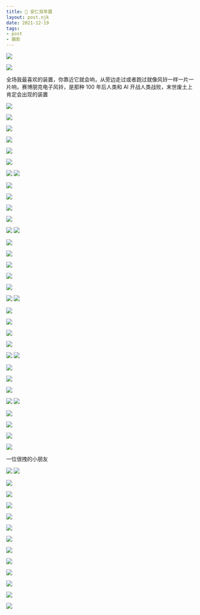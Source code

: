 ```yaml
---
title: 🌠 安仁双年展
layout: post.njk
date: 2021-12-19
tags:
- post
- 摄影
---
```


![](/img/3rd-anren-biennale/IMG_0439.jpg)

![](/img/3rd-anren-biennale/IMG_0449.jpg)
<p class="text-center text-gray-500">全场我最喜欢的装置，你靠近它就会响，从旁边走过或者跑过就像风铃一样一片一片响，赛博朋克电子风铃，是那种 100 年后人类和 AI 开战人类战败，末世废土上肯定会出现的装置</p>

![](/img/3rd-anren-biennale/IMG_0452.jpg)

![](/img/3rd-anren-biennale/IMG_0453.jpg)

![](/img/3rd-anren-biennale/IMG_0454.jpg)

![](/img/3rd-anren-biennale/IMG_0483.jpg)

![](/img/3rd-anren-biennale/IMG_0493.jpg)

![](/img/3rd-anren-biennale/IMG_0497.jpg)

![](/img/3rd-anren-biennale/IMG_0499.jpg)
![](/img/3rd-anren-biennale/IMG_0500.jpg)

![](/img/3rd-anren-biennale/IMG_0507.jpg)

![](/img/3rd-anren-biennale/IMG_0529.jpg)

![](/img/3rd-anren-biennale/IMG_0530.jpg)

![](/img/3rd-anren-biennale/IMG_0531.jpg)

![](/img/3rd-anren-biennale/IMG_0532.jpg)
![](/img/3rd-anren-biennale/IMG_0534.jpg)

![](/img/3rd-anren-biennale/IMG_0533.jpg)

![](/img/3rd-anren-biennale/IMG_0535.jpg)

![](/img/3rd-anren-biennale/IMG_0536.jpg)

![](/img/3rd-anren-biennale/IMG_0537.jpg)

![](/img/3rd-anren-biennale/IMG_0543.jpg)

![](/img/3rd-anren-biennale/IMG_0545.jpg)
![](/img/3rd-anren-biennale/IMG_0546.jpg)

![](/img/3rd-anren-biennale/IMG_0547.jpg)

![](/img/3rd-anren-biennale/IMG_0549.jpg)

![](/img/3rd-anren-biennale/IMG_0552.jpg)

![](/img/3rd-anren-biennale/IMG_0556.jpg)

![](/img/3rd-anren-biennale/IMG_0557.jpg)
![](/img/3rd-anren-biennale/IMG_0559.jpg)

![](/img/3rd-anren-biennale/IMG_0561.jpg)

![](/img/3rd-anren-biennale/IMG_0563.jpg)

![](/img/3rd-anren-biennale/IMG_0565.jpg)

![](/img/3rd-anren-biennale/IMG_0566.jpg)
![](/img/3rd-anren-biennale/IMG_0567.jpg)

![](/img/3rd-anren-biennale/IMG_0568.jpg)

![](/img/3rd-anren-biennale/IMG_0571.jpg)

![](/img/3rd-anren-biennale/IMG_0573.jpg)

![](/img/3rd-anren-biennale/IMG_0576.jpg)
<p class="text-center text-gray-500">一位很拽的小朋友</p>

![](/img/3rd-anren-biennale/IMG_0579.jpg)
![](/img/3rd-anren-biennale/IMG_0580.jpg)

![](/img/3rd-anren-biennale/IMG_0585.jpg)

![](/img/3rd-anren-biennale/IMG_0587.jpg)

![](/img/3rd-anren-biennale/IMG_0588.jpg)

![](/img/3rd-anren-biennale/IMG_0600.jpg)

![](/img/3rd-anren-biennale/IMG_0601.jpg)

![](/img/3rd-anren-biennale/IMG_0604.jpg)

![](/img/3rd-anren-biennale/IMG_0607.jpg)

![](/img/3rd-anren-biennale/IMG_0608.jpg)

![](/img/3rd-anren-biennale/IMG_0609.jpg)

![](/img/3rd-anren-biennale/IMG_0610.jpg)

![](/img/3rd-anren-biennale/IMG_0611.jpg)

![](/img/3rd-anren-biennale/IMG_0623.jpg)
